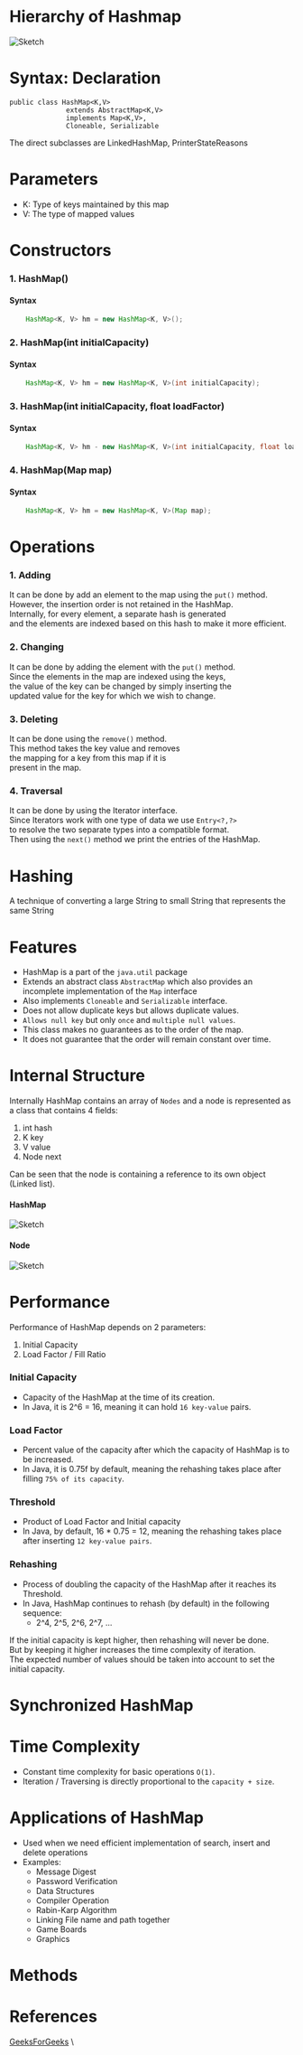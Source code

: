 # Hierarchy of Hashmap
![Sketch](../assets/image1.png)

# Syntax: Declaration
```
public class HashMap<K,V> 
              extends AbstractMap<K,V>
              implements Map<K,V>, 
              Cloneable, Serializable
```
The direct subclasses are LinkedHashMap, PrinterStateReasons

# Parameters
- K: Type of keys maintained by this map
- V: The type of mapped values


# Constructors

###  1. HashMap()
#### Syntax
```java
    HashMap<K, V> hm = new HashMap<K, V>();
```

### 2. HashMap(int initialCapacity)
#### Syntax
```java
    HashMap<K, V> hm = new HashMap<K, V>(int initialCapacity);
```

### 3. HashMap(int initialCapacity, float loadFactor)
#### Syntax
```java
    HashMap<K, V> hm - new HashMap<K, V>(int initialCapacity, float loadFactor)
```

### 4. HashMap(Map map)
#### Syntax
```java
    HashMap<K, V> hm = new HashMap<K, V>(Map map);
```

# Operations

### 1. Adding
It can be done by add an element to the map using the `put()` method.\
However, the insertion order is not retained in the HashMap.\
Internally, for every element, a separate hash is generated\
and the elements are indexed based on this hash to make it more efficient.

### 2. Changing
It can be done by adding the element with the `put()` method.\
Since the elements in the map are indexed using the keys,\
the value of the key can be changed by simply inserting the\
updated value for the key for which we wish to change.

### 3. Deleting
It can be done using the `remove()` method.\
This method takes the key value and removes\
the mapping for a key from this map if it is\
present in the map.

### 4. Traversal
It can be done by using the Iterator interface.\
Since Iterators work with one type of data we use `Entry<?,?>`\
to resolve the two separate types into a compatible format.\
Then using the `next()` method we print the entries of the HashMap.

# Hashing
A technique of converting a large String to small String that represents the same String

# Features
- HashMap is a part of the `java.util` package
- Extends an abstract class `AbstractMap` which also provides an incomplete implementation of the `Map` interface
- Also implements `Cloneable` and `Serializable` interface. 
- Does not allow duplicate keys but allows duplicate values.
- `Allows null key` but only `once` and `multiple null values`.
- This class makes no guarantees as to the order of the map.
- It does not guarantee that the order will remain constant over time.

# Internal Structure
Internally HashMap contains an array of `Nodes` and a node is represented as a class that contains 4 fields:
1. int hash
2. K key
3. V value
4. Node next

Can be seen that the node is containing a reference to its own object (Linked list).

#### HashMap
![Sketch](../assets/image2.png)

#### Node
![Sketch](../assets/image3.png)


# Performance
Performance of HashMap depends on 2 parameters:
  1. Initial Capacity
  2. Load Factor / Fill Ratio

### Initial Capacity
  - Capacity of the HashMap at the time of its creation. 
  - In Java, it is 2^6 = 16, meaning it can hold `16 key-value` pairs.

### Load Factor
  - Percent value of the capacity after which the capacity of HashMap is to be increased.
  - In Java, it is 0.75f by default, meaning the rehashing takes place after filling `75% of its capacity`.

### Threshold
  - Product of Load Factor and Initial capacity
  - In Java, by default, 16 * 0.75 = 12, meaning the rehashing takes place after inserting `12 key-value pairs`.

### Rehashing
  - Process of doubling the capacity of the HashMap after it reaches its Threshold.
  - In Java, HashMap continues to rehash (by default) in the following sequence:
    - 2^4, 2^5, 2^6, 2^7, ...

If the initial capacity is kept higher, then rehashing will never be done.\
But by keeping it higher increases the time complexity of iteration.\
The expected number of values should be taken into account to set the initial capacity.


# Synchronized HashMap
[//]: # (TODO)

# Time Complexity
- Constant time complexity for basic operations `O(1)`.
- Iteration / Traversing is directly proportional to the `capacity + size`.

# Applications of HashMap
- Used when we need efficient implementation of search, insert and delete operations
- Examples:
  - Message Digest
  - Password Verification
  - Data Structures
  - Compiler Operation
  - Rabin-Karp Algorithm
  - Linking File name and path together
  - Game Boards
  - Graphics

# Methods
[//]: # (TODO)

# References
[GeeksForGeeks](https://www.geeksforgeeks.org/java-util-hashmap-in-java-with-examples/) \